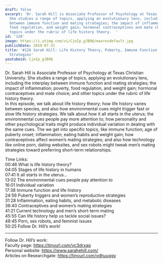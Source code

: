 ```yaml
---
draft: false
excerpt: 'Dr. Sarah Hill is Associate Professor of Psychology at Texas Christian University.
  She studies a range of topics, applying an evolutionary lens, including the interplay
  between immune function and mating strategies; the impact of inflammation; poverty,
  food regulation, and weight gain; hormonal contraceptives and mate choice; and other
  topics under the rubric of life history theory.  '
id: '126'
image: https://i.ytimg.com/vi/CjoIp_gJB9Q/maxresdefault.jpg
publishDate: 2019-07-31
title: '#126 Sarah Hill: Life History Theory, Puberty, Immune Function, and Mating
  Strategies'
youtubeid: CjoIp_gJB9Q
---
```

Dr. Sarah Hill is Associate Professor of Psychology at Texas Christian University. She studies a range of topics, applying an evolutionary lens, including the interplay between immune function and mating strategies; the impact of inflammation; poverty, food regulation, and weight gain; hormonal contraceptives and mate choice; and other topics under the rubric of life history theory.  
In this episode, we talk about life history theory; how life history varies between species, and also how environmental cues might trigger fast or slow life history strategies. We talk about how it all starts in the uterus; the environmental cues people pay more attention to; how personality and other psychological traits might produce individual variation in dealing with the same cues. The we get into specific topics, like immune function; age of puberty onset; inflammation; eating habits and weight gain; how contraceptives affect women’s mating strategies; and also how technology like online porn, dating websites, and sex robots might tweak men’s mating strategies toward preferring short-term relationships.

Time Links:  
00:46  What is life history theory?  
04:05  Stages of life history in humans                             
07:41  It all starts in the uterus…              
13:02  The environmental cues people pay attention to        
16:01  Individual variation        
17:38  Immune function and life history           
24:56  Puberty triggers and women’s reproductive strategies      
31:28  Inflammation, eating habits, and metabolic diseases      
36:40  Contraceptives and women’s mating strategies    
41:21  Current technology and men’s short-term mating    
45:55  Can life history help us tackle social issues?    
48:45  Porn, sex robots, and feminist issues    
50:25  Follow Dr. Hill’s work!

---

Follow Dr. Hill’s work:  
Faculty page: https://tinyurl.com/yc3drxaq  
Personal website: https://www.sarahehill.com/  
Articles on Researchgate: https://tinyurl.com/ydhuuggy
